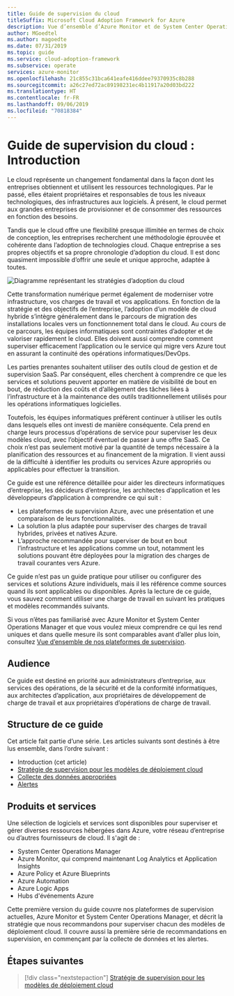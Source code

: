 ```yaml
---
title: Guide de supervision du cloud
titleSuffix: Microsoft Cloud Adoption Framework for Azure
description: Vue d’ensemble d’Azure Monitor et de System Center Operations Manager
author: MGoedtel
ms.author: magoedte
ms.date: 07/31/2019
ms.topic: guide
ms.service: cloud-adoption-framework
ms.subservice: operate
services: azure-monitor
ms.openlocfilehash: 21c855c31bca641eafe416ddee79370935c8b288
ms.sourcegitcommit: a26c27ed72ac89198231ec4b11917a20d03bd222
ms.translationtype: HT
ms.contentlocale: fr-FR
ms.lasthandoff: 09/06/2019
ms.locfileid: "70818384"
---
```

# <a name="cloud-monitoring-guide-introduction"></a>Guide de supervision du cloud : Introduction

Le cloud représente un changement fondamental dans la façon dont les entreprises obtiennent et utilisent les ressources technologiques. Par le passé, elles étaient propriétaires et responsables de tous les niveaux technologiques, des infrastructures aux logiciels. À présent, le cloud permet aux grandes entreprises de provisionner et de consommer des ressources en fonction des besoins.

Tandis que le cloud offre une flexibilité presque illimitée en termes de choix de conception, les entreprises recherchent une méthodologie éprouvée et cohérente dans l’adoption de technologies cloud. Chaque entreprise a ses propres objectifs et sa propre chronologie d’adoption du cloud. Il est donc quasiment impossible d’offrir une seule et unique approche, adaptée à toutes.

![Diagramme représentant les stratégies d’adoption du cloud](./media/monitoring-management-guidance-cloud-and-on-premises/introduction-cloud-adoption.png)

Cette transformation numérique permet également de moderniser votre infrastructure, vos charges de travail et vos applications. En fonction de la stratégie et des objectifs de l’entreprise, l’adoption d’un modèle de cloud hybride s’intègre généralement dans le parcours de migration des installations locales vers un fonctionnement total dans le cloud. Au cours de ce parcours, les équipes informatiques sont contraintes d’adopter et de valoriser rapidement le cloud. Elles doivent aussi comprendre comment superviser efficacement l’application ou le service qui migre vers Azure tout en assurant la continuité des opérations informatiques/DevOps.

Les parties prenantes souhaitent utiliser des outils cloud de gestion et de supervision SaaS. Par conséquent, elles cherchent à comprendre ce que les services et solutions peuvent apporter en matière de visibilité de bout en bout, de réduction des coûts et d’allègement des tâches liées à l’infrastructure et à la maintenance des outils traditionnellement utilisés pour les opérations informatiques logicielles.

Toutefois, les équipes informatiques préfèrent continuer à utiliser les outils dans lesquels elles ont investi de manière conséquente. Cela prend en charge leurs processus d’opérations de service pour superviser les deux modèles cloud, avec l’objectif éventuel de passer à une offre SaaS. Ce choix n’est pas seulement motivé par la quantité de temps nécessaire à la planification des ressources et au financement de la migration. Il vient aussi de la difficulté à identifier les produits ou services Azure appropriés ou applicables pour effectuer la transition.

Ce guide est une référence détaillée pour aider les directeurs informatiques d’entreprise, les décideurs d’entreprise, les architectes d’application et les développeurs d’application à comprendre ce qui suit :

* Les plateformes de supervision Azure, avec une présentation et une comparaison de leurs fonctionnalités.
* La solution la plus adaptée pour superviser des charges de travail hybrides, privées et natives Azure.
* L’approche recommandée pour superviser de bout en bout l’infrastructure et les applications comme un tout, notamment les solutions pouvant être déployées pour la migration des charges de travail courantes vers Azure.

Ce guide n’est pas un guide pratique pour utiliser ou configurer des services et solutions Azure individuels, mais il les référence comme sources quand ils sont applicables ou disponibles. Après la lecture de ce guide, vous sauvez comment utiliser une charge de travail en suivant les pratiques et modèles recommandés suivants.

Si vous n’êtes pas familiarisé avec Azure Monitor et System Center Operations Manager et que vous voulez mieux comprendre ce qui les rend uniques et dans quelle mesure ils sont comparables avant d’aller plus loin, consultez [Vue d’ensemble de nos plateformes de supervision](./platform-overview.md).

## <a name="audience"></a>Audience

Ce guide est destiné en priorité aux administrateurs d’entreprise, aux services des opérations, de la sécurité et de la conformité informatiques, aux architectes d’application, aux propriétaires de développement de charge de travail et aux propriétaires d’opérations de charge de travail.

## <a name="how-this-guide-is-structured"></a>Structure de ce guide

Cet article fait partie d’une série. Les articles suivants sont destinés à être lus ensemble, dans l’ordre suivant :

* Introduction (cet article)
* [Stratégie de supervision pour les modèles de déploiement cloud](./cloud-models-monitor-overview.md)
* [Collecte des données appropriées](./data-collection.md)
* [Alertes](./alert.md)

## <a name="products-and-services"></a>Produits et services

Une sélection de logiciels et services sont disponibles pour superviser et gérer diverses ressources hébergées dans Azure, votre réseau d’entreprise ou d’autres fournisseurs de cloud. Il s'agit de :

* System Center Operations Manager
* Azure Monitor, qui comprend maintenant Log Analytics et Application Insights
* Azure Policy et Azure Blueprints
* Azure Automation
* Azure Logic Apps
* Hubs d'événements Azure

Cette première version du guide couvre nos plateformes de supervision actuelles, Azure Monitor et System Center Operations Manager, et décrit la stratégie que nous recommandons pour superviser chacun des modèles de déploiement cloud. Il couvre aussi la première série de recommandations en supervision, en commençant par la collecte de données et les alertes.

## <a name="next-steps"></a>Étapes suivantes

> [!div class="nextstepaction"]
> [Stratégie de supervision pour les modèles de déploiement cloud](./cloud-models-monitor-overview.md)

